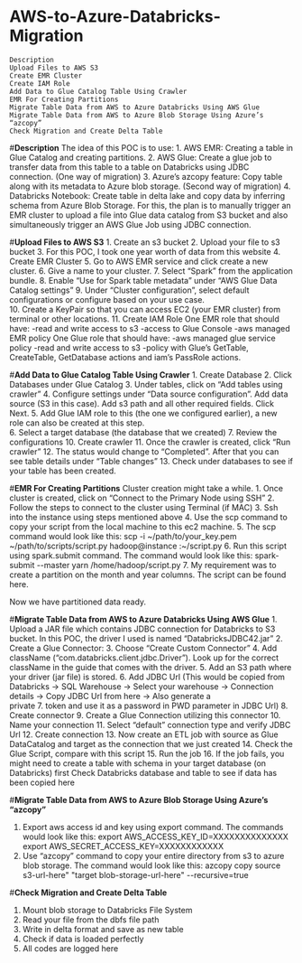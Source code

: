 # AWS-to-Azure-Databricks-Migration

    Description
    Upload Files to AWS S3
    Create EMR Cluster
    Create IAM Role
    Add Data to Glue Catalog Table Using Crawler
    EMR For Creating Partitions
    Migrate Table Data from AWS to Azure Databricks Using AWS Glue
    Migrate Table Data from AWS to Azure Blob Storage Using Azure’s “azcopy”
    Check Migration and Create Delta Table

#**Description**
    The idea of this POC is to use:
    1. AWS EMR: Creating a table in Glue Catalog and creating partitions. 
    2. AWS Glue: Create a glue job to transfer data from this table to a table on Databricks using JDBC connection. (One way of migration)
    3. Azure’s azcopy feature: Copy table along with its metadata to Azure blob storage. (Second way of migration)
    4. Databricks Notebook: Create table in delta lake and copy data by inferring schema from Azure Blob Storage. 
      For this, the plan is to manually trigger an EMR cluster to upload a file into Glue data catalog from S3 bucket and also simultaneously trigger an AWS Glue Job using 
      JDBC connection. 




#**Upload Files to AWS S3**
    1. Create an s3 bucket
    2. Upload your file to s3 bucket
    3. For this POC, I took one year worth of data from this website
    4. Create EMR Cluster
    5. Go to AWS EMR service and click create a new cluster.
    6. Give a name to your cluster.
    7. Select “Spark” from the application bundle.
    8. Enable “Use for Spark table metadata” under “AWS Glue Data Catalog settings”
    9. Under “Cluster configuration”, select default configurations or configure based on your use case.  
    10. Create a KeyPair so that you can access EC2 (your EMR cluster) from terminal or other locations. 
    11. Create IAM Role
        One EMR role that should have:
          -read and write access to s3
          -access to Glue Console
          -aws managed EMR policy
        One Glue role that should have:
          -aws managed glue service policy
          -read and write access to s3
          -policy with Glue’s GetTable, CreateTable, GetDatabase actions and iam’s PassRole actions.


#**Add Data to Glue Catalog Table Using Crawler**
    1. Create Database
    2. Click Databases under Glue Catalog
    3. Under tables, click on “Add tables using crawler”
    4. Configure settings under “Data source configuration”. Add data source (S3 in this case). Add s3 path and all other required fields. Click Next.
    5. Add Glue IAM role to this (the one we configured earlier), a new role can also be created at this step.  
    6. Select a target database (the database that we created)
    7. Review the configurations
    10. Create crawler
    11. Once the crawler is created, click “Run crawler”
    12. The status would change to “Completed”. After that you can see table details under “Table changes”
    13. Check under databases to see if your table has been created. 

#**EMR For Creating Partitions**
Cluster creation might take a while.
    1. Once cluster is created, click on “Connect to the Primary Node using SSH”
    2. Follow the steps to connect to the cluster using Terminal (if MAC)
    3. Ssh into the instance using steps mentioned above
    4. Use the scp command to copy your script from the local machine to this ec2 machine. 
    5. The scp command would look like this:
        scp -i ~/path/to/your_key.pem ~/path/to/scripts/script.py hadoop@instance :~/script.py
    6. Run this script using spark.submit command. The command would look like this:
        spark-submit --master yarn /home/hadoop/script.py
    7. My requirement was to create a partition on the month and year columns. 
The script can be found here.

Now we have partitioned data ready.

#**Migrate Table Data from AWS to Azure Databricks Using AWS Glue**
    1. Upload a JAR file which contains JDBC connection for Databricks to S3 bucket. In this POC, the driver I used is named “DatabricksJDBC42.jar”
    2. Create a Glue Connector:
    3. Choose “Create Custom Connector”
    4. Add className (“com.databricks.client.jdbc.Driver”). Look up for the correct className in the guide that comes with the driver. 
    5. Add an S3 path where your driver (jar file) is stored. 
    6. Add JDBC Url (This would be copied from Databricks -> SQL Warehouse -> Select your warehouse -> Connection details -> Copy JDBC Url from here -> Also generate a     
       private 
    7. token and use it as a password in PWD parameter in JDBC Url)
    8. Create connector
    9. Create a Glue Connection utilizing this connector
    10. Name your connection
    11. Select “default” connection type and verify JDBC Url
    12. Create connection
    13. Now create an ETL job with source as Glue DataCatalog and target as the connection that we just created
    14. Check the Glue Script, compare with this script
    15. Run the job
    16. If the job fails, you might need to create a table with schema in your target database (on Databricks) first Check Databricks database and table to see if data has 
        been copied here

#**Migrate Table Data from AWS to Azure Blob Storage Using Azure’s “azcopy”**
1. Export aws access id and key using export command. The commands would look like this: 
    export AWS_ACCESS_KEY_ID=XXXXXXXXXXXXXX
    export AWS_SECRET_ACCESS_KEY=XXXXXXXXXXXX
2. Use “azcopy” command to copy your entire directory from s3 to azure blob storage. The command would look like this:
    azcopy copy source s3-url-here" "target blob-storage-url-here" --recursive=true

#**Check Migration and Create Delta Table**
1. Mount blob storage to Databricks File System
2. Read your file from the dbfs file path
3. Write in delta format and save as new table
4. Check if data is loaded perfectly
5. All codes are logged here
